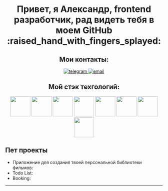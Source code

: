 <div align="center">
      <h1>Привет, я Александр, frontend разработчик, рад видеть тебя в моем GitHub :raised_hand_with_fingers_splayed:</h1>

<h2>Мои контакты: </h2>
 <a href="https://t.me/Bond_Alexandr">
      <img
        src="https://img.shields.io/badge/Telegram-blue?style=for-the-badge&logo=telegram&logoColor=white"
        alt="telegram"
      />
    </a>
 <a href="mailto:https://bondarenko.alex.work@gmail.com">
      <img
        src="https://img.shields.io/badge/gmail-red?style=for-the-badge&logo=gmail&logoColor=white"
        alt="email"
      />
    </a>
</div>
<div align='center'>
<h2>Мой стэк техгологий: </h2>

<div>
<img width='64' heigth='64' src="https://cdn.jsdelivr.net/gh/devicons/devicon@latest/icons/html5/html5-original.svg" />
<img width='64' heigth='64' src="https://cdn.jsdelivr.net/gh/devicons/devicon@latest/icons/css3/css3-original.svg" />
<img width='64' heigth='64' src="https://cdn.jsdelivr.net/gh/devicons/devicon@latest/icons/javascript/javascript-original.svg" />          
<img width='64' heigth='64'  src="https://cdn.jsdelivr.net/gh/devicons/devicon@latest/icons/typescript/typescript-original.svg" />
<img width='64' heigth='64' src="https://cdn.jsdelivr.net/gh/devicons/devicon@latest/icons/react/react-original-wordmark.svg" />
  <img width='64' heigth='64' src="https://cdn.jsdelivr.net/gh/devicons/devicon@latest/icons/redux/redux-original.svg" />          
 <img width='64' heigth='64' src="https://cdn.jsdelivr.net/gh/devicons/devicon@latest/icons/vitejs/vitejs-original.svg" />
<img width='64' heigth='64' src="https://cdn.jsdelivr.net/gh/devicons/devicon@latest/icons/webpack/webpack-original.svg" />
  <imgwidth='64' heigth='64' src="https://cdn.jsdelivr.net/gh/devicons/devicon@latest/icons/sass/sass-original.svg" />
</div>

</div>
<h2>Пет проекты</h2>
<ul>
<li>Приложение для создания твоей персональной библиотеки фильмов: </li>
<li>Todo List: </li>
<li>Booking: </li>
</ul>
<hr>
